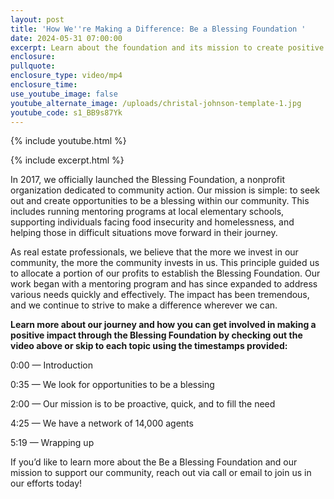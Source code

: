```yaml
---
layout: post
title: 'How We''re Making a Difference: Be a Blessing Foundation '
date: 2024-05-31 07:00:00
excerpt: Learn about the foundation and its mission to create positive change.
enclosure:
pullquote:
enclosure_type: video/mp4
enclosure_time:
use_youtube_image: false
youtube_alternate_image: /uploads/christal-johnson-template-1.jpg
youtube_code: s1_BB9s87Yk
---
```

{% include youtube.html %}

{% include excerpt.html %}

In 2017, we officially launched the Blessing Foundation, a nonprofit organization dedicated to community action. Our mission is simple: to seek out and create opportunities to be a blessing within our community. This includes running mentoring programs at local elementary schools, supporting individuals facing food insecurity and homelessness, and helping those in difficult situations move forward in their journey.

As real estate professionals, we believe that the more we invest in our community, the more the community invests in us. This principle guided us to allocate a portion of our profits to establish the Blessing Foundation. Our work began with a mentoring program and has since expanded to address various needs quickly and effectively. The impact has been tremendous, and we continue to strive to make a difference wherever we can.

**Learn more about our journey and how you can get involved in making a positive impact through the Blessing Foundation by checking out the video above or skip to each topic using the timestamps provided:**

0:00 — Introduction

0:35 — We look for opportunities to be a blessing

2:00 — Our mission is to be proactive, quick, and to fill the need

4:25 — We have a network of 14,000 agents

5:19 — Wrapping up

If you’d like to learn more about the Be a Blessing Foundation and our mission to support our community, reach out via call or email to join us in our efforts today!